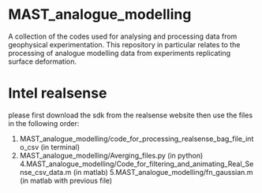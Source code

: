 # MAST_analogue_modelling
A collection of the codes used for analysing and processing data from geophysical experimentation. This repository in particular relates to the processing of analogue modelling data from experiments replicating surface deformation. 
# Intel realsense
please first download the sdk from the realsense website
then use the files in the following order:
1. MAST_analogue_modelling/code_for_processing_realsense_bag_file_into_csv (in terminal)
2. MAST_analogue_modelling/Averging_files.py (in python)
4.MAST_analogue_modelling/Code_for_filtering_and_animating_Real_Sense_csv_data.m (in matlab)
5.MAST_analogue_modelling/fn_gaussian.m (in matlab with previous file)
